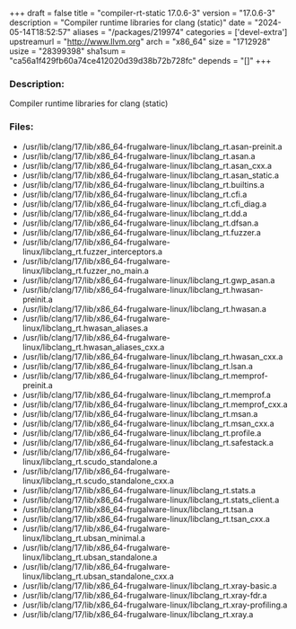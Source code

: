 +++
draft = false
title = "compiler-rt-static 17.0.6-3"
version = "17.0.6-3"
description = "Compiler runtime libraries for clang (static)"
date = "2024-05-14T18:52:57"
aliases = "/packages/219974"
categories = ['devel-extra']
upstreamurl = "http://www.llvm.org"
arch = "x86_64"
size = "1712928"
usize = "28399398"
sha1sum = "ca56a1f429fb60a74ce412020d39d38b72b728fc"
depends = "[]"
+++
### Description: 
Compiler runtime libraries for clang (static)

### Files: 
* /usr/lib/clang/17/lib/x86_64-frugalware-linux/libclang_rt.asan-preinit.a
* /usr/lib/clang/17/lib/x86_64-frugalware-linux/libclang_rt.asan.a
* /usr/lib/clang/17/lib/x86_64-frugalware-linux/libclang_rt.asan_cxx.a
* /usr/lib/clang/17/lib/x86_64-frugalware-linux/libclang_rt.asan_static.a
* /usr/lib/clang/17/lib/x86_64-frugalware-linux/libclang_rt.builtins.a
* /usr/lib/clang/17/lib/x86_64-frugalware-linux/libclang_rt.cfi.a
* /usr/lib/clang/17/lib/x86_64-frugalware-linux/libclang_rt.cfi_diag.a
* /usr/lib/clang/17/lib/x86_64-frugalware-linux/libclang_rt.dd.a
* /usr/lib/clang/17/lib/x86_64-frugalware-linux/libclang_rt.dfsan.a
* /usr/lib/clang/17/lib/x86_64-frugalware-linux/libclang_rt.fuzzer.a
* /usr/lib/clang/17/lib/x86_64-frugalware-linux/libclang_rt.fuzzer_interceptors.a
* /usr/lib/clang/17/lib/x86_64-frugalware-linux/libclang_rt.fuzzer_no_main.a
* /usr/lib/clang/17/lib/x86_64-frugalware-linux/libclang_rt.gwp_asan.a
* /usr/lib/clang/17/lib/x86_64-frugalware-linux/libclang_rt.hwasan-preinit.a
* /usr/lib/clang/17/lib/x86_64-frugalware-linux/libclang_rt.hwasan.a
* /usr/lib/clang/17/lib/x86_64-frugalware-linux/libclang_rt.hwasan_aliases.a
* /usr/lib/clang/17/lib/x86_64-frugalware-linux/libclang_rt.hwasan_aliases_cxx.a
* /usr/lib/clang/17/lib/x86_64-frugalware-linux/libclang_rt.hwasan_cxx.a
* /usr/lib/clang/17/lib/x86_64-frugalware-linux/libclang_rt.lsan.a
* /usr/lib/clang/17/lib/x86_64-frugalware-linux/libclang_rt.memprof-preinit.a
* /usr/lib/clang/17/lib/x86_64-frugalware-linux/libclang_rt.memprof.a
* /usr/lib/clang/17/lib/x86_64-frugalware-linux/libclang_rt.memprof_cxx.a
* /usr/lib/clang/17/lib/x86_64-frugalware-linux/libclang_rt.msan.a
* /usr/lib/clang/17/lib/x86_64-frugalware-linux/libclang_rt.msan_cxx.a
* /usr/lib/clang/17/lib/x86_64-frugalware-linux/libclang_rt.profile.a
* /usr/lib/clang/17/lib/x86_64-frugalware-linux/libclang_rt.safestack.a
* /usr/lib/clang/17/lib/x86_64-frugalware-linux/libclang_rt.scudo_standalone.a
* /usr/lib/clang/17/lib/x86_64-frugalware-linux/libclang_rt.scudo_standalone_cxx.a
* /usr/lib/clang/17/lib/x86_64-frugalware-linux/libclang_rt.stats.a
* /usr/lib/clang/17/lib/x86_64-frugalware-linux/libclang_rt.stats_client.a
* /usr/lib/clang/17/lib/x86_64-frugalware-linux/libclang_rt.tsan.a
* /usr/lib/clang/17/lib/x86_64-frugalware-linux/libclang_rt.tsan_cxx.a
* /usr/lib/clang/17/lib/x86_64-frugalware-linux/libclang_rt.ubsan_minimal.a
* /usr/lib/clang/17/lib/x86_64-frugalware-linux/libclang_rt.ubsan_standalone.a
* /usr/lib/clang/17/lib/x86_64-frugalware-linux/libclang_rt.ubsan_standalone_cxx.a
* /usr/lib/clang/17/lib/x86_64-frugalware-linux/libclang_rt.xray-basic.a
* /usr/lib/clang/17/lib/x86_64-frugalware-linux/libclang_rt.xray-fdr.a
* /usr/lib/clang/17/lib/x86_64-frugalware-linux/libclang_rt.xray-profiling.a
* /usr/lib/clang/17/lib/x86_64-frugalware-linux/libclang_rt.xray.a
